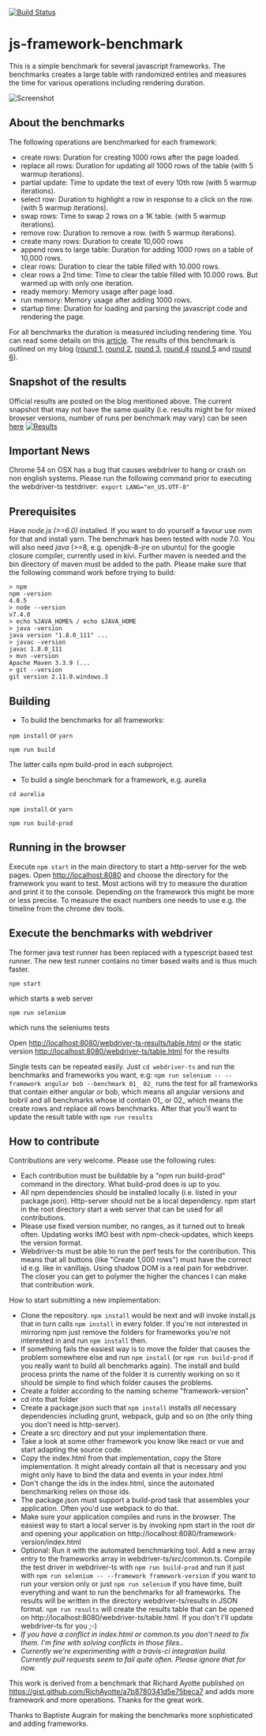 [![Build Status](https://travis-ci.org/krausest/js-framework-benchmark.svg?branch=master)](https://travis-ci.org/krausest/js-framework-benchmark)

# js-framework-benchmark

This is a simple benchmark for several javascript frameworks. The benchmarks creates a large table with randomized entries and measures the time for various operations including rendering duration.

![Screenshot](images/screenshot.png?raw=true "Screenshot")

## About the benchmarks

The following operations are benchmarked for each framework:

* create rows: Duration for creating 1000 rows after the page loaded.
* replace all rows: Duration for updating all 1000 rows of the table (with 5 warmup iterations).
* partial update: Time to update the text of every 10th row (with 5 warmup iterations).
* select row: Duration to highlight a row in response to a click on the row. (with 5 warmup iterations).
* swap rows: Time to swap 2 rows on a 1K table. (with 5 warmup iterations).
* remove row: Duration to remove a row. (with 5 warmup iterations).
* create many rows: Duration to create 10,000 rows
* append rows to large table: Duration for adding 1000 rows on a table of 10,000 rows.
* clear rows: Duration to clear the table filled with 10.000 rows.
* clear rows a 2nd time: Time to clear the table filled with 10.000 rows. But warmed up with only one iteration.
* ready memory: Memory usage after page load.
* run memory: Memory usage after adding 1000 rows.
* startup time: Duration for loading and parsing the javascript code and rendering the page.

For all benchmarks the duration is measured including rendering time. You can read some details on this [article](http://www.stefankrause.net/wp/?p=218).
The results of this benchmark is outlined on my blog ([round 1](http://www.stefankrause.net/wp/?p=191), [round 2](http://www.stefankrause.net/wp/?p=283), [round 3](http://www.stefankrause.net/wp/?p=301), [round 4](http://www.stefankrause.net/wp/?p=316) [round 5](http://www.stefankrause.net/wp/?p=392) and [round 6](http://www.stefankrause.net/wp/?p=431)).

## Snapshot of the results

Official results are posted on the blog mentioned above. The current snapshot that may not have the same quality (i.e. 
results might be for mixed browser versions, number of runs per benchmark may vary) can be seen [here](https://rawgit.com/krausest/js-framework-benchmark/master/webdriver-ts-results/table.html) 
[![Results](images/results.png?raw=true "Results")](https://rawgit.com/krausest/js-framework-benchmark/master/webdriver-ts-results/table.html)

## Important News

Chrome 54 on OSX has a bug that causes webdriver to hang or crash on non english systems. Please run the following command prior to executing the webdriver-ts testdriver:```
export LANG="en_US.UTF-8"```

## Prerequisites

Have *node.js (>=6.0)* installed. If you want to do yourself a favour use nvm for that and install yarn. The benchmark has been tested with node 7.0.
You will also need *java* (>=8, e.g. openjdk-8-jre on ubuntu) for the google closure compiler, currently used in kivi.
Further maven is needed and the bin directory of maven must be added to the path.
Please make sure that the following command work before trying to build:
```
> npm
npm -version
4.0.5
> node --version
v7.4.0
> echo %JAVA_HOME% / echo $JAVA_HOME
> java -version
java version "1.8.0_111" ...
> javac -version
javac 1.8.0_111
> mvn -version
Apache Maven 3.3.9 (...
> git --version
git version 2.11.0.windows.3
```

## Building

* To build the benchmarks for all frameworks:

`npm install`
or 
`yarn`

`npm run build`

The latter calls npm build-prod in each subproject.

* To build a single benchmark for a framework, e.g. aurelia

`cd aurelia`

`npm install`
or 
`yarn`

`npm run build-prod`

## Running in the browser

Execute `npm start` in the main directory to start a http-server for the web pages.
Open [http://localhost:8080](http://localhost:8080/) and choose the directory for the framework you want to test.
Most actions will try to measure the duration and print it to the console. Depending on the framework this might be more or less precise. To measure the exact numbers one needs to use e.g. the timeline from the chrome dev tools.

## Execute the benchmarks with webdriver

The former java test runner has been replaced with a typescript based test runner. The new test runner contains no timer based waits and is thus much faster.

`npm start`

which starts a web server

`npm run selenium`

which runs the seleniums tests

Open [http://localhost:8080/webdriver-ts-results/table.html](http://localhost:8080/webdriver-ts-results/table.html) or the static version [http://localhost:8080/webdriver-ts/table.html](http://localhost:8080/webdriver-ts/table.html) for the results

Single tests can be repeated easily. Just `cd webdriver-ts` and run the benchmarks and frameworks you want, e.g:
`npm run selenium -- --framework angular bob --benchmark 01_ 02_`
runs the test for all frameworks that contain either angular or bob, which means all angular versions and bobril and all benchmarks whose id contain 01_ or 02_
which means the create rows and replace all rows benchmarks.
After that you'll want to update the result table with
`npm run results`

## How to contribute

Contributions are very welcome. Please use the following rules:
* Each contribution must be buildable by a "npm run build-prod" command in the directory. What build-prod does is up to you.
* All npm dependencies should be installed locally (i.e. listed in your package.json). Http-server should not be a local dependency. npm start in the root directory start a web server that can be used for all contributions.
* Please use fixed version number, no ranges, as it turned out to break often. Updating works IMO best with npm-check-updates, which keeps the version format.
* Webdriver-ts must be able to run the perf tests for the contribution. This means that all buttons (like "Create 1,000 rows") must have the correct id e.g. like in vanillajs. Using shadow DOM is a real pain for webdriver. The closer you can get to polymer the higher the chances I can make that contribution work.

How to start submitting a new implementation:
* Clone the repository. `npm install` would be next and will invoke install.js that in turn calls `npm install` in every folder. If you're not interested in mirroring npm just remove the folders for frameworks you're not interested in and run `npm install` then.
* If something fails the easiest way is to move the folder that causes the problem somewhere else and run `npm install` (or `npm run build-prod` if you really want to build all benchmarks again). The install and build process prints the name of the folder it is currently working on so it should be simple to find which folder causes the problems.
* Create a folder according to the naming scheme "framework-version"
* cd into that folder
* Create a package.json such that `npm install` installs *all* necessary dependencies including grunt, webpack, gulp and so on (the only thing you don't need is http-server).
* Create a src directory and put your implementation there.
* Take a look at some other framework you know like react or vue and start adapting the source code.
* Copy the index.html from that implementation, copy the Store implementation. It might already contain all that is necessary and you might only have to bind the data and events in your index.html
* Don't change the ids in the index.html, since the automated benchmarking relies on those ids.
* The package.json must support a build-prod task that assembles your application. Often you'd use webpack to do that.
* Make sure your application compiles and runs in the browser. The easiest way to start a local server is by invoking npm start in the root dir and opening your application on http://localhost:8080/framework-version/index.html
* Optional: Run it with the automated benchmarking tool. Add a new array entry to the frameworks array in webdriver-ts/src/common.ts. Compile the test driver in webdriver-ts with `npm run build-prod` and run it just with `npm run selenium -- --framework framework-version` if you want to run your version only or just `npm run selenium` if you have time, built everything and want to run the benchmarks for all frameworks. The results will be written in the directory webdriver-ts/results in JSON format. `npm run results` will create the results table that can be opened on http://localhost:8080/webdriver-ts/table.html. If you don't I'll update webdriver-ts for you ;-)
* *If you have a conflict in index.html or common.ts you don't need to fix them. I'm fine with solving conflicts in those files.*.
* *Currently we're experimenting with a travis-ci integration build. Currently pull requests seem to fail quite often. Please ignore that for now.*

This work is derived from a benchmark that Richard Ayotte published on https://gist.github.com/RichAyotte/a7b8780341d5e75beca7 and adds more framework and more operations. Thanks for the great work.

Thanks to Baptiste Augrain for making the benchmarks more sophisticated and adding frameworks.
